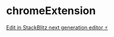 # chromeExtension

[Edit in StackBlitz next generation editor ⚡️](https://stackblitz.com/~/github.com/xafmo7a/chromeExtension)